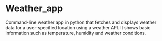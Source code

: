 # Weather_app
Command-line weather app in python that fetches and displays weather data for a user-specified location using a weather API. It shows basic information such as temperature, humidity and weather conditions.
